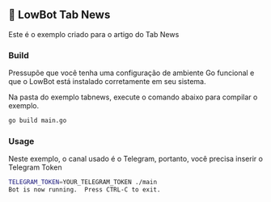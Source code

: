 ## 🤖 LowBot Tab News

Este é o exemplo criado para o artigo do Tab News

### Build

Pressupõe que você tenha uma configuração de ambiente Go funcional e que o
LowBot está instalado corretamente em seu sistema.

Na pasta do exemplo tabnews, execute o comando abaixo para compilar o
exemplo.

```sh
go build main.go
```

### Usage

Neste exemplo, o canal usado é o Telegram, portanto, você precisa inserir o Telegram Token

```sh
TELEGRAM_TOKEN=YOUR_TELEGRAM_TOKEN ./main
Bot is now running.  Press CTRL-C to exit.
```